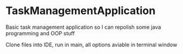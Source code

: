 # TaskManagementApplication
Basic task management application so I can repolish some java programming and OOP stuff


Clone files into IDE, run in main, all options aviable in terminal window

